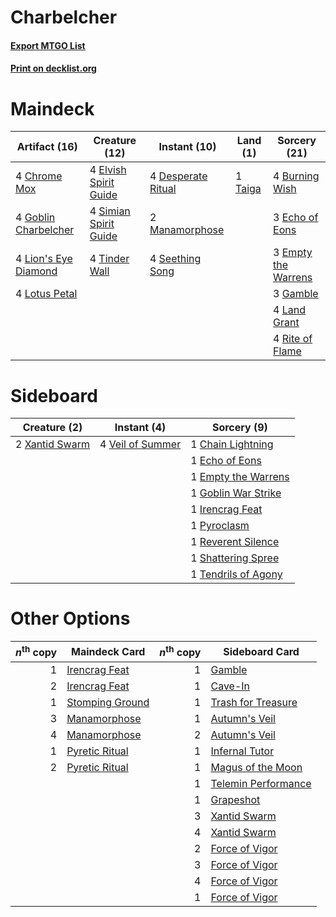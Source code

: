 # Charbelcher

#### [Export MTGO List](../collection/Charbelcher/Charbelcher.txt)
#### [Print on decklist.org](http://decklist.org/?deckmain=4%09Burning%20Wish%0A4%09Chrome%20Mox%0A4%09Desperate%20Ritual%0A3%09Echo%20of%20Eons%0A4%09Elvish%20Spirit%20Guide%0A3%09Empty%20the%20Warrens%0A3%09Gamble%0A4%09Goblin%20Charbelcher%0A4%09Land%20Grant%0A4%09Lion's%20Eye%20Diamond%0A4%09Lotus%20Petal%0A2%09Manamorphose%0A4%09Rite%20of%20Flame%0A4%09Seething%20Song%0A4%09Simian%20Spirit%20Guide%0A1%09Taiga%0A4%09Tinder%20Wall&deckside=1%09Chain%20Lightning%0A1%09Echo%20of%20Eons%0A1%09Empty%20the%20Warrens%0A1%09Goblin%20War%20Strike%0A1%09Irencrag%20Feat%0A1%09Pyroclasm%0A1%09Reverent%20Silence%0A1%09Shattering%20Spree%0A1%09Tendrils%20of%20Agony%0A4%09Veil%20of%20Summer%0A2%09Xantid%20Swarm)
# Maindeck

|                                         Artifact (16)                                         |                                         Creature (12)                                          |                                        Instant (10)                                        |                                   Land (1)                                    |                                         Sorcery (21)                                         |
|-----------------------------------------------------------------------------------------------|------------------------------------------------------------------------------------------------|--------------------------------------------------------------------------------------------|-------------------------------------------------------------------------------|----------------------------------------------------------------------------------------------|
|4 [Chrome Mox](http://gatherer.wizards.com/Pages/Card/Details.aspx?multiverseid=413761)        |4 [Elvish Spirit Guide](http://gatherer.wizards.com/Pages/Card/Details.aspx?multiverseid=3134)  |4 [Desperate Ritual](http://gatherer.wizards.com/Pages/Card/Details.aspx?multiverseid=80275)|1 [Taiga](http://gatherer.wizards.com/Pages/Card/Details.aspx?multiverseid=883)|4 [Burning Wish](http://gatherer.wizards.com/Pages/Card/Details.aspx?multiverseid=416909)     |
|4 [Goblin Charbelcher](http://gatherer.wizards.com/Pages/Card/Details.aspx?multiverseid=438497)|4 [Simian Spirit Guide](http://gatherer.wizards.com/Pages/Card/Details.aspx?multiverseid=442137)|2 [Manamorphose](http://gatherer.wizards.com/Pages/Card/Details.aspx?multiverseid=370568)   |                                                                               |3 [Echo of Eons](http://gatherer.wizards.com/Pages/Card/Details.aspx?multiverseid=463995)     |
|4 [Lion's Eye Diamond](http://gatherer.wizards.com/Pages/Card/Details.aspx?multiverseid=3255)  |4 [Tinder Wall](http://gatherer.wizards.com/Pages/Card/Details.aspx?multiverseid=2594)          |4 [Seething Song](http://gatherer.wizards.com/Pages/Card/Details.aspx?multiverseid=83377)   |                                                                               |3 [Empty the Warrens](http://gatherer.wizards.com/Pages/Card/Details.aspx?multiverseid=426587)|
|4 [Lotus Petal](http://gatherer.wizards.com/Pages/Card/Details.aspx?multiverseid=420602)       |                                                                                                |                                                                                            |                                                                               |3 [Gamble](http://gatherer.wizards.com/Pages/Card/Details.aspx?multiverseid=413674)           |
|                                                                                               |                                                                                                |                                                                                            |                                                                               |4 [Land Grant](http://gatherer.wizards.com/Pages/Card/Details.aspx?multiverseid=19633)        |
|                                                                                               |                                                                                                |                                                                                            |                                                                               |4 [Rite of Flame](http://gatherer.wizards.com/Pages/Card/Details.aspx?multiverseid=121217)    |


# Sideboard

|                                      Creature (2)                                       |                                        Instant (4)                                        |                                         Sorcery (9)                                          |
|-----------------------------------------------------------------------------------------|-------------------------------------------------------------------------------------------|----------------------------------------------------------------------------------------------|
|2 [Xantid Swarm](http://gatherer.wizards.com/Pages/Card/Details.aspx?multiverseid=413735)|4 [Veil of Summer](http://gatherer.wizards.com/Pages/Card/Details.aspx?multiverseid=466952)|1 [Chain Lightning](http://gatherer.wizards.com/Pages/Card/Details.aspx?multiverseid=446139)  |
|                                                                                         |                                                                                           |1 [Echo of Eons](http://gatherer.wizards.com/Pages/Card/Details.aspx?multiverseid=463995)     |
|                                                                                         |                                                                                           |1 [Empty the Warrens](http://gatherer.wizards.com/Pages/Card/Details.aspx?multiverseid=426587)|
|                                                                                         |                                                                                           |1 [Goblin War Strike](http://gatherer.wizards.com/Pages/Card/Details.aspx?multiverseid=6594)  |
|                                                                                         |                                                                                           |1 [Irencrag Feat](http://gatherer.wizards.com/Pages/Card/Details.aspx?multiverseid=473089)    |
|                                                                                         |                                                                                           |1 [Pyroclasm](http://gatherer.wizards.com/Pages/Card/Details.aspx?multiverseid=129801)        |
|                                                                                         |                                                                                           |1 [Reverent Silence](http://gatherer.wizards.com/Pages/Card/Details.aspx?multiverseid=22316)  |
|                                                                                         |                                                                                           |1 [Shattering Spree](http://gatherer.wizards.com/Pages/Card/Details.aspx?multiverseid=456224) |
|                                                                                         |                                                                                           |1 [Tendrils of Agony](http://gatherer.wizards.com/Pages/Card/Details.aspx?multiverseid=45842) |


# Other Options

|*n*<sup>th</sup> copy|                                      Maindeck Card                                       |*n*<sup>th</sup> copy|                                        Sideboard Card                                        |
|--------------------:|------------------------------------------------------------------------------------------|--------------------:|----------------------------------------------------------------------------------------------|
|                    1|[Irencrag Feat](http://gatherer.wizards.com/Pages/Card/Details.aspx?multiverseid=473089)  |                    1|[Gamble](http://gatherer.wizards.com/Pages/Card/Details.aspx?multiverseid=413674)             |
|                    2|[Irencrag Feat](http://gatherer.wizards.com/Pages/Card/Details.aspx?multiverseid=473089)  |                    1|[Cave-In](http://gatherer.wizards.com/Pages/Card/Details.aspx?multiverseid=19725)             |
|                    1|[Stomping Ground](http://gatherer.wizards.com/Pages/Card/Details.aspx?multiverseid=405110)|                    1|[Trash for Treasure](http://gatherer.wizards.com/Pages/Card/Details.aspx?multiverseid=420753) |
|                    3|[Manamorphose](http://gatherer.wizards.com/Pages/Card/Details.aspx?multiverseid=370568)   |                    1|[Autumn's Veil](http://gatherer.wizards.com/Pages/Card/Details.aspx?multiverseid=205051)      |
|                    4|[Manamorphose](http://gatherer.wizards.com/Pages/Card/Details.aspx?multiverseid=370568)   |                    2|[Autumn's Veil](http://gatherer.wizards.com/Pages/Card/Details.aspx?multiverseid=205051)      |
|                    1|[Pyretic Ritual](http://gatherer.wizards.com/Pages/Card/Details.aspx?multiverseid=205067) |                    1|[Infernal Tutor](http://gatherer.wizards.com/Pages/Card/Details.aspx?multiverseid=107308)     |
|                    2|[Pyretic Ritual](http://gatherer.wizards.com/Pages/Card/Details.aspx?multiverseid=205067) |                    1|[Magus of the Moon](http://gatherer.wizards.com/Pages/Card/Details.aspx?multiverseid=136152)  |
|                     |                                                                                          |                    1|[Telemin Performance](http://gatherer.wizards.com/Pages/Card/Details.aspx?multiverseid=189085)|
|                     |                                                                                          |                    1|[Grapeshot](http://gatherer.wizards.com/Pages/Card/Details.aspx?multiverseid=426588)          |
|                     |                                                                                          |                    3|[Xantid Swarm](http://gatherer.wizards.com/Pages/Card/Details.aspx?multiverseid=413735)       |
|                     |                                                                                          |                    4|[Xantid Swarm](http://gatherer.wizards.com/Pages/Card/Details.aspx?multiverseid=413735)       |
|                     |                                                                                          |                    2|[Force of Vigor](http://gatherer.wizards.com/Pages/Card/Details.aspx?multiverseid=464113)     |
|                     |                                                                                          |                    3|[Force of Vigor](http://gatherer.wizards.com/Pages/Card/Details.aspx?multiverseid=464113)     |
|                     |                                                                                          |                    4|[Force of Vigor](http://gatherer.wizards.com/Pages/Card/Details.aspx?multiverseid=464113)     |
|                     |                                                                                          |                    1|[Force of Vigor](http://gatherer.wizards.com/Pages/Card/Details.aspx?multiverseid=464113)     |

